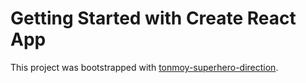 # Getting Started with Create React App

This project was bootstrapped with [tonmoy-superhero-direction](https://).

